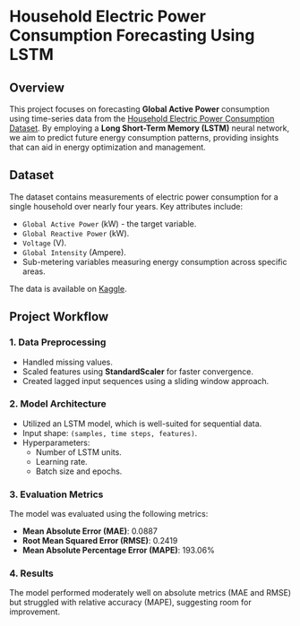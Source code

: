 # Household Electric Power Consumption Forecasting Using LSTM  

## Overview  
This project focuses on forecasting **Global Active Power** consumption using time-series data from the [Household Electric Power Consumption Dataset](https://www.kaggle.com/datasets/uciml/electric-power-consumption-data-set/data). By employing a **Long Short-Term Memory (LSTM)** neural network, we aim to predict future energy consumption patterns, providing insights that can aid in energy optimization and management.  

## Dataset  
The dataset contains measurements of electric power consumption for a single household over nearly four years. Key attributes include:  
- `Global Active Power` (kW) - the target variable.  
- `Global Reactive Power` (kW).  
- `Voltage` (V).  
- `Global Intensity` (Ampere).  
- Sub-metering variables measuring energy consumption across specific areas.  

The data is available on [Kaggle](https://www.kaggle.com/datasets/uciml/electric-power-consumption-data-set/data).  

## Project Workflow  
### 1. **Data Preprocessing**  
- Handled missing values.  
- Scaled features using **StandardScaler** for faster convergence.  
- Created lagged input sequences using a sliding window approach.  

### 2. **Model Architecture**  
- Utilized an LSTM model, which is well-suited for sequential data.  
- Input shape: `(samples, time steps, features)`.  
- Hyperparameters:  
  - Number of LSTM units.  
  - Learning rate.  
  - Batch size and epochs.  

### 3. **Evaluation Metrics**  
The model was evaluated using the following metrics:  
- **Mean Absolute Error (MAE)**: 0.0887  
- **Root Mean Squared Error (RMSE)**: 0.2419  
- **Mean Absolute Percentage Error (MAPE)**: 193.06%  

### 4. **Results**  
The model performed moderately well on absolute metrics (MAE and RMSE) but struggled with relative accuracy (MAPE), suggesting room for improvement.
